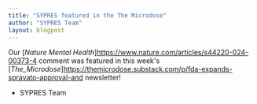 ```yaml
---
title: "SYPRES featured in the The Microdose"
author: "SYPRES Team"
layout: blogpost
---
```


Our [_Nature Mental Health_]<https://www.nature.com/articles/s44220-024-00373-4> comment was featured in this week's [_The_Microdose_]<https://themicrodose.substack.com/p/fda-expands-spravato-approval-and> newsletter!

- SYPRES Team
